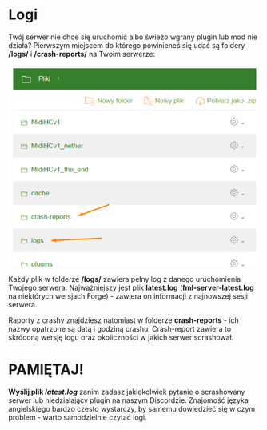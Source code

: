 Logi
====
Twój serwer nie chce się uruchomić albo świeżo wgrany plugin lub mod nie działa? Pierwszym miejscem do którego powinieneś się udać są foldery **/logs/** i **/crash-reports/** na Twoim serwerze:

![Logi i crash reporty](img/logi.png)

Każdy plik w folderze **/logs/** zawiera pełny log z danego uruchomienia Twojego serwera. Najważniejszy jest plik **latest.log** (**fml-server-latest.log** na niektórych wersjach Forge) - zawiera on informacji z najnowszej sesji serwera. 

Raporty z crashy znajdziesz natomiast w folderze **crash-reports** - ich nazwy opatrzone są datą i godziną crashu. Crash-report zawiera to skróconą wersję logu oraz okoliczności w jakich serwer scrashował.

# PAMIĘTAJ!
**Wyślij plik *latest.log*** zanim zadasz jakiekolwiek pytanie o scrashowany serwer lub niedziałający plugin na naszym Discordzie. Znajomość języka angielskiego bardzo czesto wystarczy, by samemu dowiedzieć się w czym problem - warto samodzielnie czytać logi.
